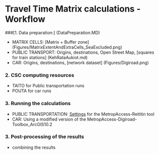 # Travel Time Matrix calculations -  Workflow

###[1. Data preparation:] (DataPreparation.MD)
- MATRIX CELLS: [Matrix + Buffer zone] (Figures/MatrixExtentAndExtraCells_SeaExcluded.png)
- PUBLIC TRANSPORT: Origins, destinations, Open Street Map, [squares for train stations] (KehRataAukiot.md)
- CAR: Origins, destinations, [network dataset] (Figures/Digiroad.png)

### 2. CSC computing resources

- TAITO for Public transportation runs
- POUTA for car runs

### 3. Running the calculations

- PUBLIC TRANSPORTATION: [Settings](Reititin_configuration.md) for the MetropAccess-Reititin tool
- CAR: Using a modified version of the MetropAccess-Digiroad-Toolbox_ArcGIS10.2

### 3. Post-processing of the results

- combining the results



